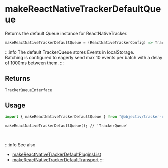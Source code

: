 # makeReactNativeTrackerDefaultQueue

Returns the default Queue instance for ReactNativeTracker.

```typescript
makeReactNativeTrackerDefaultQueue = (ReactNativeTrackerConfig) => TrackerQueueInterface
```  

:::info
The default TrackerQueue stores Events in localStorage.  
Batching is configured to eagerly send max 10 events per batch with a delay of 1000ms between them.
:::

## Returns
`TrackerQueueInterface`

## Usage

```ts
import { makeReactNativeTrackerDefaultQueue } from "@objectiv/tracker-react-native";
```

```tsx
makeReactNativeTrackerDefaultQueue(); // 'TrackerQueue'
```

<br />

:::info See also
- [makeReactNativeTrackerDefaultPluginsList](/tracking/react-native/api-reference/common/factories/makeReactNativeTrackerDefaultPluginsList.md)
- [makeReactNativeTrackerDefaultTransport](/tracking/react-native/api-reference/common/factories/makeReactNativeTrackerDefaultTransport.md)
:::
